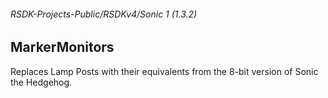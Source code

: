 ###### RSDK-Projects-Public/RSDKv4/Sonic 1 (1.3.2)
## MarkerMonitors

Replaces Lamp Posts with their equivalents from the 8-bit version of Sonic the Hedgehog.
